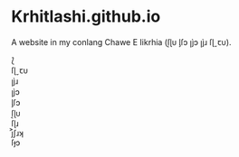 # Krhitlashi.github.io

A website in my conlang Chawe E Iikrhia (ſ͔ɭᴜ ᶅſɔ ꞁȷ̀ɔ ꞁȷ̀ɹ ſɭˬꞇᴜ).

⟅  
ſɭˬꞇᴜ  
ꞁȷ̀ɹ  
ꞁȷ̀ɔ  
ᶅſɔ  
ſ͔ɭᴜ  
ſɭɹ  
j͐ʃɹʞ  
ſɟɔ
